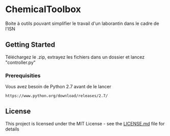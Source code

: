 # ChemicalToolbox

Boite à outils pouvant simplifier le travail d'un laborantin dans le cadre de l'ISN


## Getting Started

Téléchargez le .zip, extrayez les fichiers dans un dossier et lancez "controller.py"

### Prerequisities

Vous avez besoin de Python 2.7 avant de le lancer

```
https://www.python.org/download/releases/2.7/
```

## License

This project is licensed under the MIT License - see the [LICENSE.md](LICENSE.md) file for details

